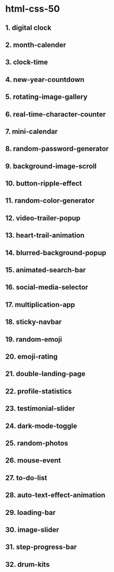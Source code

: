 # html-css-50

## 1. digital clock

## 2. month-calender

## 3. clock-time

## 4. new-year-countdown

## 5. rotating-image-gallery

## 6. real-time-character-counter

## 7. mini-calendar

## 8. random-password-generator

## 9. background-image-scroll

## 10. button-ripple-effect

## 11. random-color-generator

## 12. video-trailer-popup

## 13. heart-trail-animation

## 14. blurred-background-popup

## 15. animated-search-bar

## 16. social-media-selector

## 17. multiplication-app

## 18. sticky-navbar

## 19. random-emoji

## 20. emoji-rating

## 21. double-landing-page

## 22. profile-statistics

## 23. testimonial-slider

## 24. dark-mode-toggle

## 25. random-photos

## 26. mouse-event

## 27. to-do-list

## 28. auto-text-effect-animation

## 29. loading-bar

## 30. image-slider

## 31. step-progress-bar

## 32. drum-kits